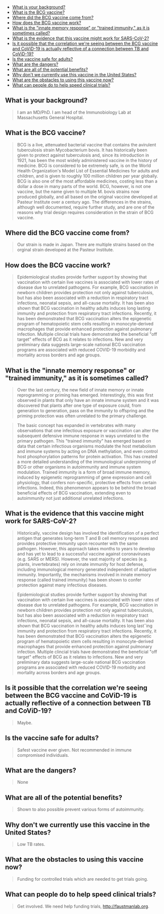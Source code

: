 <!--faustman_interview.md-->

- [What is your background?](#what-is-your-background)
- [What is the BCG vaccine?](#what-is-the-bcg-vaccine)
- [Where did the BCG vaccine come from?](#where-did-the-bcg-vaccine-come-from)
- [How does the BCG vaccine work?](#how-does-the-bcg-vaccine-work)
- [What is the "innate memory response" or "trained immunity," as it is sometimes called?](#what-is-the-%22innate-memory-response%22-or-%22trained-immunity%22-as-it-is-sometimes-called)
- [What is the evidence that this vaccine might work for SARS-CoV-2?](#what-is-the-evidence-that-this-vaccine-might-work-for-sars-cov-2)
- [Is it possible that the correlation we're seeing between the BCG vaccine and CoViD-19 is actually reflective of a connection between TB and CoViD-19?](#is-it-possible-that-the-correlation-were-seeing-between-the-bcg-vaccine-and-covid-19-is-actually-reflective-of-a-connection-between-tb-and-covid-19)
- [Is the vaccine safe for adults?](#is-the-vaccine-safe-for-adults)
- [What are the dangers?](#what-are-the-dangers)
- [What are all of the potential benefits?](#what-are-all-of-the-potential-benefits)
- [Why don't we currently use this vaccine in the United States?](#why-dont-we-currently-use-this-vaccine-in-the-united-states)
- [What are the obstacles to using this vaccine now?](#what-are-the-obstacles-to-using-this-vaccine-now)
- [What can people do to help speed clinical trials?](#what-can-people-do-to-help-speed-clinical-trials)

## What is your background?

> I am an MD/PhD.  I am head of the Immunobiology Lab at Massachusetts General Hospital.

## What is the BCG vaccine? 

> BCG is a live, attenuated bacterial vaccine that contains the avirulent tuberculosis strain Mycobacterium bovis.  It has historically been given to protect against tuberculosis and, since its introduction in 1921, has been the most widely administered vaccine in the history of medicine.  BCG is considered to be extremely safe, is on the World Health Organization's Model List of Essential Medicines for adults and children, and is given to roughly 100 million children per year globally.  BCG is also one of the most affordable medicines, costing less than a dollar a dose in many parts of the world. BCG, however, is not one vaccine, but the name given to multiple M. bovis strains now produced globally, and all based on the original vaccine developed at Pasteur Institute over a century ago. The differences in the strains, although well documented, require further study, and are one of the reasons why trial design requires consideration in the strain of BCG vaccine. 

##  Where did the BCG vaccine come from? 

> Our strain is made in Japan.  There are multiple strains based on the orginal strain developed at the Pasteur Institute.

##  How does the BCG vaccine work? 

> Epidemiological studies provide further support by showing that vaccination with certain live vaccines is associated with lower rates of disease due to unrelated pathogens. For example, BCG vaccination in newborn children provides protection not only against tuberculosis, but has also been associated with a reduction in respiratory tract infections, neonatal sepsis, and all-cause mortality. It has been also shown that BCG vaccination in healthy adults induces long lasting immunity and protection from respiratory tract infections. Recently, it has been demonstrated that BCG vaccination alters the epigenetic program of hematopoietic stem cells resulting in monocyte-derived macrophages that provide enhanced protection against pulmonary infection.  Multiple clincial trials have demonstrated the beneficial "off target" effects of BCG as it relates to infections.  New and very preliminary data suggests large-scale national BCG vaccination programs are associated with reduced COVID-19 morbidity and mortality across borders and age groups.

##  What is the "innate memory response" or "trained immunity," as it is sometimes called?

> Over the last century, the new field of innate memory or innate reprogramming or priming has emerged.  Interestingly, this was first observed in plants that only have an innate immune system and it was discovered that plants after one type of exposure could, from generation to generation, pass on the immunity to offspring and the priming protection was often unrelated to the primary challenge. 

> The basic concept has expanded in vertebrates with many observations that one infectious exposure or vaccination can alter the subsequent defensive immune response in ways unrelated to the primary pathogen.  This "trained immunity" has emerged based on data that certain infectious organisms modulate the host metabolism and immune systems by acting on DNA methylation, and even control host phosphorylation patterns for protein activation.  This has created a more detailed understanding of the immunological underpinning of BCG or other organisms in autoimmunity and immune system modulation. Trained immunity is a form of broad immune memory, induced by epigenetic reprogramming of gene expression and cell physiology, that confers non-specific, protective effects from certain infections. Indeed, this phenomenon appears to be behind the broad beneficial effects of BCG vaccination, extending even to autoimmunity not just additional unrelated infections.

##  What is the evidence that this vaccine might work for SARS-CoV-2? 

> Historically, vaccine design has involved the identification of a perfect antigen that generates long-term T and B cell memory responses and provides protective immunity upon recounter with the same pathogen.  However, this approach takes months to years to develop and has yet to lead to a successful vaccine against coronaviruses (e.g. SARS or MERS). However, the vast majority of species (e.g. plants, invertebrates) rely on innate immunity for host defense, including immunological memory generated independent of adaptive immunity. Importantly, the mechanisms involved in innate memory response (called trained immunity) has been shown to confer protection against many infectious diseases.

> Epidemiological studies provide further support by showing that vaccination with certain live vaccines is associated with lower rates of disease due to unrelated pathogens. For example, BCG vaccination in newborn children provides protection not only against tuberculosis, but has also been associated with a reduction in respiratory tract infections, neonatal sepsis, and all-cause mortality. It has been also shown that BCG vaccination in healthy adults induces long last˝ing immunity and protection from respiratory tract infections.  Recently, it has been demonstrated that BCG vaccination alters the epigenetic program of hematopoietic stem cells resulting in monocyte-derived macrophages that provide enhanced protection against pulmonary infection.  Multiple clincial trials have demonstrated the beneficial "off target" effects of BCG as it relates to infections.  New and very preliminary data suggests large-scale national BCG vaccination programs are associated with reduced COVID-19 morbidity and mortality across borders and age groups.

##  Is it possible that the correlation we're seeing between the BCG vaccine and CoViD-19 is actually reflective of a connection between TB and CoViD-19? 

> Maybe.

##  Is the vaccine safe for adults? 

> Safest vaccine ever given.  Not recommended in immune compromised individuals.

##  What are the dangers? 

> None

##  What are all of the potential benefits? 

> Shown to also possible prevent various forms of autoimmunity.

##  Why don't we currently use this vaccine in the United States? 

> Low TB rates.

##  What are the obstacles to using this vaccine now? 

> Funding for controlled trials which are needed to get trials going.

##  What can people do to help speed clinical trials?
> Get involved.  We need help funding trials, http://faustmanlab.org.